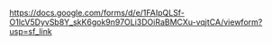 https://docs.google.com/forms/d/e/1FAIpQLSf-O1lcV5DyvSb8Y_skK6gok9n97OLi3DOiRaBMCXu-vqjtCA/viewform?usp=sf_link
